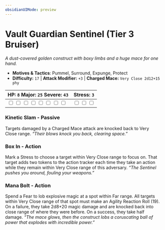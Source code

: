 ```yaml
---
obsidianUIMode: preview
---
```

# Vault Guardian Sentinel (Tier 3 Bruiser)

*A dust-covered golden construct with boxy limbs and a huge mace for one hand.*

- **Motives & Tactics**: Pummel, Surround, Expunge, Protect
- **Difficulty:** `17` | **Attack Modifier:** `+3` | **Charged Mace:** `Very Close 2d12+15 phy`

| HP: `8` Major: `25` Severe: `43` | Stress: `3` |
|--|--|
|  <input type="checkbox" unchecked id="6e47c807"> <input type="checkbox" unchecked id="d9f0e765"> <input type="checkbox" unchecked id="65b787ac"> <input type="checkbox" unchecked id="55105960"> <input type="checkbox" unchecked id="48fa46d9"> <input type="checkbox" unchecked id="1ec4e197"> <input type="checkbox" unchecked id="6c2ba118"> <input type="checkbox" unchecked id="20bcc18d"> |  <input type="checkbox" unchecked id="8043aae2"> <input type="checkbox" unchecked id="9c3a5443"> <input type="checkbox" unchecked id="44d40761"> |

### Kinetic Slam - Passive

Targets damaged by a Charged Mace attack are knocked back to Very Close range. *“Their blows knock you back, clearing space.”*

### Box In - Action

Mark a Stress to choose a target within Very Close range to focus on. That target adds two tokens to the action tracker each time they take an action while they remain within Very Close range of this adversary. *“The Sentinel pushes you around, fouling your weapons.”*

### Mana Bolt - Action

Spend a Fear to lob explosive magic at a spot within Far range. All targets within Very Close range of that spot must make an Agility Reaction Roll (19). On a failure, they take 2d8+20 magic damage and are knocked back into close range of where they were before. On a success, they take half damage. *“The mace glows, then the construct lobs a coruscating ball of power that explodes with incredible power.”*



